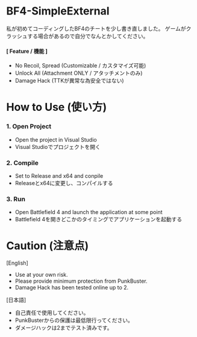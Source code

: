 # BF4-SimpleExternal

私が初めてコーディングしたBF4のチートを少し書き直しました。
ゲームがクラッシュする場合があるので自分でなんとかしてください。

#### [ Feature / 機能 ]
* No Recoil, Spread (Customizable / カスタマイズ可能)
* Unlock All (Attachment ONLY / アタッチメントのみ)
* Damage Hack (TTKが異常な為安全ではない)

# How to Use (使い方)

### 1. Open Project
  - Open the project in Visual Studio
  - Visual Studioでプロジェクトを開く

### 2. Compile
  - Set to Release and x64 and conpile
  - Releaseとx64に変更し、コンパイルする

### 3. Run
  - Open Battlefield 4 and launch the application at some point
  - Battlefield 4を開きどこかのタイミングでアプリケーションを起動する

# Caution (注意点)
[English]
* Use at your own risk.
* Please provide minimum protection from PunkBuster.
* Damage Hack has been tested online up to 2.

[日本語]
* 自己責任で使用してください。
* PunkBusterからの保護は最低限行ってください。
* ダメージハックは2までテスト済みです。
